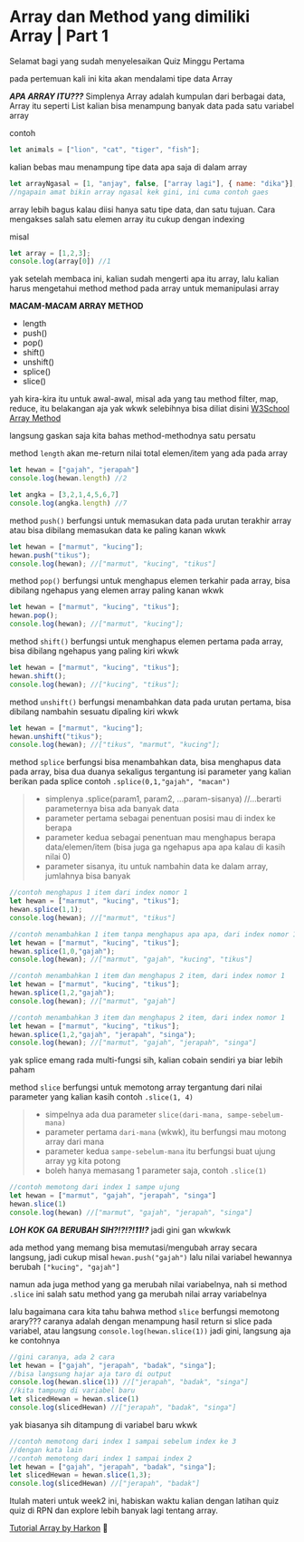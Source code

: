# Array dan Method yang dimiliki Array | Part 1

Selamat bagi yang sudah menyelesaikan Quiz Minggu Pertama

pada pertemuan kali ini kita akan mendalami tipe data Array

***APA ARRAY ITU???***
Simplenya Array adalah kumpulan dari berbagai data, Array itu seperti List
kalian bisa menampung banyak data pada satu variabel array

contoh
```js
let animals = ["lion", "cat", "tiger", "fish"];
```
kalian bebas mau menampung tipe data apa saja di dalam array
```js
let arrayNgasal = [1, "anjay", false, ["array lagi"], { name: "dika"}];
//ngapain amat bikin array ngasal kek gini, ini cuma contoh gaes
```
array lebih bagus kalau diisi hanya satu tipe data, dan satu tujuan.
Cara mengakses salah satu elemen array itu cukup dengan indexing

misal
```js
let array = [1,2,3];
console.log(array[0]) //1
```

yak setelah membaca ini, kalian sudah mengerti apa itu array, lalu kalian harus mengetahui method method pada array untuk memanipulasi array

**MACAM-MACAM ARRAY METHOD**
- length
- push()
- pop()
- shift()
- unshift()
- splice()
- slice()

yah kira-kira itu untuk awal-awal, misal ada yang tau method filter, map, reduce, itu belakangan aja yak wkwk
selebihnya bisa diliat disini
[W3School Array Method](https://www.w3schools.com/js/js_array_methods.asp)

langsung gaskan saja kita bahas method-methodnya satu persatu

method `length` akan me-return nilai total elemen/item yang ada pada array
```js
let hewan = ["gajah", "jerapah"]
console.log(hewan.length) //2

let angka = [3,2,1,4,5,6,7]
console.log(angka.length) //7
```

method `push()` berfungsi untuk memasukan data pada urutan terakhir array atau bisa dibilang memasukan data ke paling kanan wkwk
```js
let hewan = ["marmut", "kucing"];
hewan.push("tikus");
console.log(hewan); //["marmut", "kucing", "tikus"]
```

method `pop()` berfungsi untuk menghapus elemen terkahir pada array, bisa dibilang ngehapus yang elemen array paling kanan wkwk
```js
let hewan = ["marmut", "kucing", "tikus"];
hewan.pop();
console.log(hewan); //["marmut", "kucing"];
```

method `shift()` berfungsi untuk menghapus elemen pertama pada array, bisa dibilang ngehapus yang paling kiri wkwk
```js
let hewan = ["marmut", "kucing", "tikus"];
hewan.shift();
console.log(hewan); //["kucing", "tikus"];
```

method `unshift()` berfungsi menambahkan data pada urutan pertama, bisa dibilang nambahin sesuatu dipaling kiri wkwk
```js
let hewan = ["marmut", "kucing"];
hewan.unshift("tikus");
console.log(hewan); //["tikus", "marmut", "kucing"];
```

method `splice` berfungsi bisa menambahkan data, bisa menghapus data pada array, bisa dua duanya sekaligus tergantung isi parameter yang kalian berikan pada splice
contoh `.splice(0,1,"gajah", "macan")` 
> - simplenya .splice(param1, param2, ...param-sisanya) //...berarti parameternya bisa ada banyak data
> - parameter pertama sebagai penentuan posisi mau di index ke berapa
> - parameter kedua sebagai penentuan mau menghapus berapa data/elemen/item (bisa juga ga ngehapus apa apa kalau di kasih nilai 0)
> - parameter sisanya, itu untuk nambahin data ke dalam array, jumlahnya bisa banyak

```js
//contoh menghapus 1 item dari index nomor 1
let hewan = ["marmut", "kucing", "tikus"];
hewan.splice(1,1);
console.log(hewan); //["marmut", "tikus"]
```
```js
//contoh menambahkan 1 item tanpa menghapus apa apa, dari index nomor 1
let hewan = ["marmut", "kucing", "tikus"];
hewan.splice(1,0,"gajah");
console.log(hewan); //["marmut", "gajah", "kucing", "tikus"]
```
```js
//contoh menambahkan 1 item dan menghapus 2 item, dari index nomor 1
let hewan = ["marmut", "kucing", "tikus"];
hewan.splice(1,2,"gajah");
console.log(hewan); //["marmut", "gajah"]
```
```js
//contoh menambahkan 3 item dan menghapus 2 item, dari index nomor 1
let hewan = ["marmut", "kucing", "tikus"];
hewan.splice(1,2,"gajah", "jerapah", "singa");
console.log(hewan); //["marmut", "gajah", "jerapah", "singa"]
```

yak splice emang rada multi-fungsi sih, kalian cobain sendiri ya biar lebih paham

method `slice` berfungsi untuk memotong array tergantung dari nilai parameter yang kalian kasih
contoh `.slice(1, 4)`
> - simpelnya ada dua parameter `slice(dari-mana, sampe-sebelum-mana)` 
> - parameter pertama `dari-mana` (wkwk), itu berfungsi mau motong array dari mana
> - parameter kedua `sampe-sebelum-mana` itu berfungsi buat ujung array yg kita potong
> - boleh hanya memasang 1 parameter saja, contoh `.slice(1)`

```js
//contoh memotong dari index 1 sampe ujung
let hewan = ["marmut", "gajah", "jerapah", "singa"]
hewan.slice(1)
console.log(hewan) //["marmut", "gajah", "jerapah", "singa"]
```
***LOH KOK GA BERUBAH SIH?!?!?!11!?***
jadi gini gan wkwkwk

ada method yang memang bisa memutasi/mengubah array secara langsung, jadi cukup
misal `hewan.push("gajah")` lalu nilai variabel hewannya berubah `["kucing", "gajah"]`

namun ada juga method yang ga merubah nilai variabelnya, nah si method `.slice` ini salah satu method yang ga merubah nilai array variabelnya

lalu bagaimana cara kita tahu bahwa method `slice` berfungsi memotong arary???
caranya adalah dengan menampung hasil return si slice pada variabel, atau langsung
`console.log(hewan.slice(1))`
jadi gini, langsung aja ke contohnya

```js
//gini caranya, ada 2 cara
let hewan = ["gajah", "jerapah", "badak", "singa"];
//bisa langsung hajar aja taro di output
console.log(hewan.slice(1)) //["jerapah", "badak", "singa"]
//kita tampung di variabel baru
let slicedHewan = hewan.slice(1)
console.log(slicedHewan) //["jerapah", "badak", "singa"]
```
yak biasanya sih ditampung di variabel baru wkwk

```js
//contoh memotong dari index 1 sampai sebelum index ke 3
//dengan kata lain
//contoh memotong dari index 1 sampai index 2
let hewan = ["gajah", "jerapah", "badak", "singa"];
let slicedHewan = hewan.slice(1,3);
console.log(slicedHewan) //["jerapah", "badak"]
```

Itulah materi untuk week2 ini, habiskan waktu kalian dengan latihan quiz quiz di RPN dan explore lebih banyak lagi tentang array.

[Tutorial Array by Harkon](https://youtu.be/fQulHC3Ujdo) 🗿
